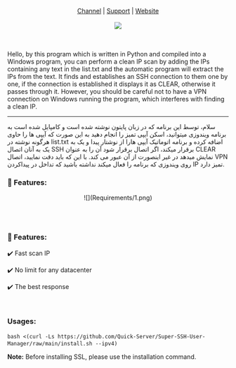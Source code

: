 <p align="center">
  <a href="https://t.me/ZanborChannel">Channel</a> |
  <a href="https://t.me/ZanborSupport">Support</a> |
  <a href="https://zanbor.de/">Website</a>
  <br><br>
  <img src="https://media.tenor.com/cTNHiNckhfIAAAAM/minions-strong.gif">
</p>

<br>

Hello, by this program which is written in Python and compiled into a Windows program, you can perform a clean IP scan by adding the IPs containing any text in the list.txt and the automatic program will extract the IPs from the text. It finds and establishes an SSH connection to them one by one, if the connection is established it displays it as CLEAR, otherwise it passes through it. However, you should be careful not to have a VPN connection on Windows running the program, which interferes with finding a clean IP.

---
سلام، توسط این برنامه که در زبان پایتون نوشته شده است و کامپایل شده است به برنامه ویندوزی میتوانید، اسکن آیپی تمیز را انجام دهید به این صورت که آیپی ها را حاوی هرگونه نوشته در list.txt اضافه کرده و برنامه اتوماتیک آیپی هارا از نوشتار پیدا و یک به یک به آنان اتصال SSH برقرار میکند، اگر اتصال برقرار شود آن را به عنوان CLEAR نمایش میدهد در غیر اینصورت از آن عبور می کند. با این که باید دقت نمایید، اتصال VPN روی ویندوزی که برنامه را فعال میکند نداشته باشید که تداخل در پیداکردن IP تمیز دارد.
<br>
### 📌 Features:
<p align="center">
![](Requirements/1.png)
</p>
<br>
<br>

### 📌 Features:
✔️ Fast scan IP

✔️ No limit for any datacenter

✔️ The best response

<br>

### Usages:

```
bash <(curl -Ls https://github.com/Quick-Server/Super-SSH-User-Manager/raw/main/install.sh --ipv4)
```

<b>Note:</b> Before installing SSL, please use the installation command. 

